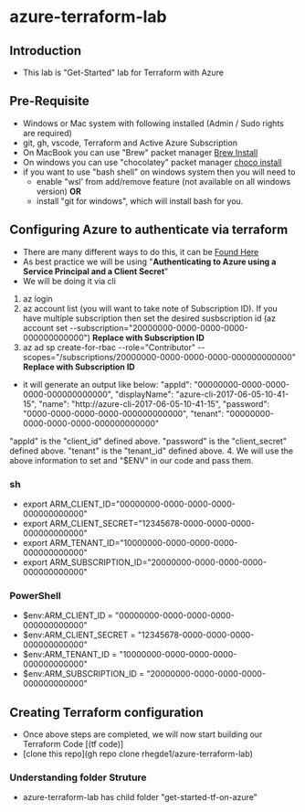 # azure-terraform-lab

## Introduction
- This lab is "Get-Started" lab for Terraform with Azure

## Pre-Requisite
- Windows or Mac system with following installed (Admin / Sudo rights are required)
- git, gh, vscode, Terraform and Active Azure Subscription
- On MacBook you can use "Brew" packet manager [Brew Install](https://docs.brew.sh/Installation)
- On windows you can use "chocolatey" packet manager [choco install](https://chocolatey.org/install)
- if you want to use "bash shell" on windows system then you will need to 
    - enable "wsl' from add/remove feature (not available on all windows version)   **OR**
    - install "git for windows", which will install bash for you.

## Configuring Azure to authenticate via terraform
- There are many different ways to do this, it can be [Found Here](https://registry.terraform.io/providers/hashicorp/azurerm/latest/docs/guides/service_principal_client_secret)
- As best practice we will be using "**Authenticating to Azure using a Service Principal and a Client Secret**"
- We will be doing it via cli
 1. az login
 2. az account list (you will want to take note of Subscription ID). 
 If you have multiple subscription then set the desired susbscription id (az account set --subscription="20000000-0000-0000-0000-000000000000") **Replace with Subscription ID**
3. az ad sp create-for-rbac --role="Contributor" --scopes="/subscriptions/20000000-0000-0000-0000-000000000000" **Replace with Subscription ID**
- it will generate an output like below:
"appId": "00000000-0000-0000-0000-000000000000",
"displayName": "azure-cli-2017-06-05-10-41-15",
"name": "http://azure-cli-2017-06-05-10-41-15",
"password": "0000-0000-0000-0000-000000000000",
"tenant": "00000000-0000-0000-0000-000000000000"

"appId" is the "client_id" defined above.
"password" is the "client_secret" defined above.
"tenant" is the "tenant_id" defined above.
4. We will use the above information to set and "$ENV" in our code and pass them.
### sh
- export ARM_CLIENT_ID="00000000-0000-0000-0000-000000000000"
- export ARM_CLIENT_SECRET="12345678-0000-0000-0000-000000000000"
- export ARM_TENANT_ID="10000000-0000-0000-0000-000000000000"
- export ARM_SUBSCRIPTION_ID="20000000-0000-0000-0000-000000000000"
### PowerShell
- $env:ARM_CLIENT_ID = "00000000-0000-0000-0000-000000000000"
- $env:ARM_CLIENT_SECRET = "12345678-0000-0000-0000-000000000000"
- $env:ARM_TENANT_ID = "10000000-0000-0000-0000-000000000000"
- $env:ARM_SUBSCRIPTION_ID = "20000000-0000-0000-0000-000000000000"

## Creating Terraform configuration
- Once above steps are completed, we will now start building our Terraform Code [(tf code)]
- [clone this repo](gh repo clone rhegde1/azure-terraform-lab)

### Understanding folder Struture
- azure-terraform-lab has child folder "get-started-tf-on-azure"